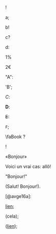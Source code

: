 !

a;

b!

c?

d:

1%

2€

"A":

'B';

*C*:

**D**:

~~E~~:

`F`;

\faBook ?

<i class="H"></i>!

«Bonjour»

Voici un vrai cas: allô!

"Bonjour!"

(Salut! Bonjour!).

[@avge16a]:

[lien](https://example.com);

(cela);

([lien](https://example.com));
